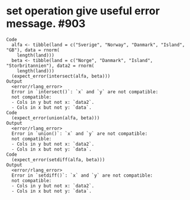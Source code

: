 # set operation give useful error message. #903

    Code
      alfa <- tibble(land = c("Sverige", "Norway", "Danmark", "Island", "GB"), data = rnorm(
        length(land)))
      beta <- tibble(land = c("Norge", "Danmark", "Island", "Storbritannien"), data2 = rnorm(
        length(land)))
      (expect_error(intersect(alfa, beta)))
    Output
      <error/rlang_error>
      Error in `intersect()`: `x` and `y` are not compatible: 
      not compatible: 
      - Cols in y but not x: `data2`.
      - Cols in x but not y: `data`.
    Code
      (expect_error(union(alfa, beta)))
    Output
      <error/rlang_error>
      Error in `union()`: `x` and `y` are not compatible: 
      not compatible: 
      - Cols in y but not x: `data2`.
      - Cols in x but not y: `data`.
    Code
      (expect_error(setdiff(alfa, beta)))
    Output
      <error/rlang_error>
      Error in `setdiff()`: `x` and `y` are not compatible: 
      not compatible: 
      - Cols in y but not x: `data2`.
      - Cols in x but not y: `data`.


